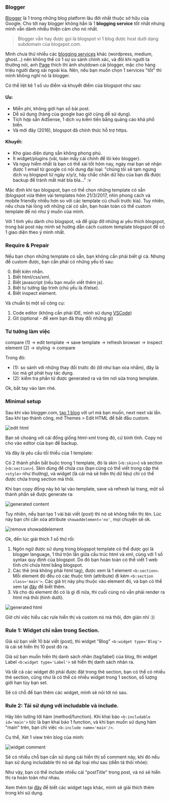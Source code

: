 ### Blogger

[Blogger](https://www.blogger.com) là 1 trong những blog platform lâu đời nhất thuộc sở hữu của Google. Cho tới nay blogger không hẳn là 1 **blogging service** tốt nhất nhưng mình vẫn dành nhiều thiện cảm cho nó nhất.

> Blogger vẫn hay được gọi là blogspot vì 1 blog được host dưới dạng subdomain của blogspot.com.

Mình chưa thử nhiều các [blogging services](http://www.creativebloq.com/web-design/best-blogging-platforms-121413634) khác (wordpress, medium, ghost...) nên không thể có 1 sự so sánh chính xác, và đôi khi người ta thường nói, anh [Page](https://en.wikipedia.org/wiki/Larry_Page) thích thì ảnh shutdown cái blogger, mặc cho hàng triệu người đang xài ngoài kia. Nên, nếu bạn muốn chọn 1 services "tốt" thì mình không nghĩ nó là blogger.

Có thể liệt kê 1 số ưu điểm và khuyết điểm của blogspot như sau:

#### Ưu:

- Miễn phí, không giới hạn số bài post.
- Dễ sử dụng (hàng của google bao giờ cũng dễ sử dụng).
- Tích hợp sẵn AdSense, 1 dịch vụ kiếm tiền bằng quảng cáo khá phổ biến.
- Và mới đây (2016), blogspot đã chính thức hỗ trợ https.

#### Khuyết:

- Kho giao diện dựng sẵn không phong phú.
- Ít widget/plugins (vãi, toàn mấy cái chính để lôi kéo blogger).
- Và nguy hiểm nhất là bạn có thể xài tốt hôm nay, ngày mai bạn sẽ nhận được 1 email từ google có nội dung đại loại: "chúng tôi sẽ tạm ngưng dịch vụ blogspot từ ngày x/y/z, hãy chắc chắn dữ liệu của bạn đã được backup để tránh mất mát bla bla..." :v

Mặc định khi tạo blogspot, bạn có thể chọn những template có sẵn (blogspot vừa thêm vài templates hôm 21/3/2017, nhìn phong cách và mobile friendly nhiều hơn so với các template củ chuối trước kia). Tuy nhiên, nếu chưa hài lòng với những cái có sẵn, bạn hoàn toàn có thể custom template để nó như ý muốn của mình.

Với 1 tình yêu dành cho blogspot, và để giúp đỡ những ai yêu thích blogspot, trong bài post này mình sẽ hướng dẫn cách custom template blogspot để có 1 giao diện theo ý mình nhất.

### Require & Prepair

Nếu bạn chọn những template có sẵn, bạn không cần phải biết gì cả. Nhưng để custom được, bạn cần phải có những yếu tố sau:

0. Biết kiên nhẫn.
1. Biết html/css/xml.
2. Biết javascript (nếu bạn muốn viết thêm js).
3. Biết tư tưởng lập trình (chủ yếu là if/else).
4. Biết inspect element.

Và chuẩn bị một số công cụ:

1. Code editor (không cần phải IDE, mình sử dụng [VSCode](https://code.visualstudio.com/))
2. Git (optional - để xem bạn đã thay đổi những gì)

### Tư tưởng làm việc

compare (1) -> edit template -> save template -> refresh browser -> inspect element (2) -> styling -> compare

Trong đó:

- (1): so sánh với những thay đổi trước đó (lỡ như bạn xóa nhầm), đây là lúc mà git phát huy tác dụng.
- (2): kiểm tra phần tử được generated ra và tìm nơi sửa trong template.

Ok, bắt tay vào làm nhé.

### Minimal setup

Sau khi vào blogger.com, [tạo 1 blog](https://support.google.com/blogger/answer/1623800?hl=en) với url mà bạn muốn, next next vài lần. Sau khi tạo thành công, mở Themes > Edit HTML để bắt đầu custom.

![edit html](edit-html.png)

Bạn sẽ choáng với cái đống giống html-xml trong đó, cứ bình tĩnh. Copy nó cho vào editor của bạn để backup.

Và đây là yêu cầu tối thiểu của 1 template:

<script src="https://gist.github.com/oclockvn/3b2a568d9f2c0b5b870d0ec0c95f0eae.js"></script>

Có 2 thành phần bắt buộc trong 1 template, đó là skin (`<b:skin>`) và section (`<b:section>`). Skin dùng để chứa css (bạn cũng có thể viết trong cặp thẻ `<style>` như thường), và widget (là cái mà sẽ hiển thị dữ liệu) chỉ có thể được chứa trong section mà thôi.

Khi bạn copy đống này bỏ lại vào template, save và refresh lại trang, một số thành phần sẽ được generate ra:

![generated content](generated-content.png)

Tuy nhiên, nếu bạn tạo 1 vài bài viết (post) thì nó sẽ không hiển thị lên. Lúc này bạn chỉ cần xóa attribute `showaddelement='no'`, mọi chuyện sẽ ok.

![remove showaddelement](remove-showaddelement.PNG)

Ok, đến lúc giải thích 1 số thứ rồi:

1. Ngôn ngữ được sử dụng trong blogspot template có thể được gọi là blogger language, 1 thứ trộn lẫn giữa cấu trúc html và xml, cùng với 1 số syntax quy định của blogspot. Do đó bạn hoàn toàn có thể viết 1 web tĩnh chỉ chứa html bằng blogspot.
2. Các thẻ (mà không phải html tag), được xem là 1 element `<b:section>`. Mỗi element đó đều có các thuộc tính (attribute) đi kèm `<b:section class='main'>`. Các giá trị này phụ thuộc vào element đó, và bạn có thể xem tại [đây](https://support.google.com/blogger/answer/46888?hl=en&ref_topic=6321969) để biết thêm.
3. Và cho dù element đó có là gì đi nữa, thì cuối cùng nó vẫn phải render ra html mà thôi (hình dưới).

![generated html](generated-html.png)

Giờ chỉ việc hiểu các rule hiển thị và custom nó mà thôi, đơn giản nhỉ :))

### Rule 1: Widget chỉ nằm trong Section.

Giả sử bạn viết 10 bài viết (post), thì widget "Blog" `<b:widget type='Blog'>` là cái sẽ hiển thị 10 post đó ra.

Giả sử bạn muốn hiển thị danh sách nhãn (tag/label) của blog, thì widget Label `<b:widget type='Label'>` sẽ hiển thị danh sách nhãn ra.

Và tất cả các widget đó phải được đặt trong thẻ section, bạn có thể có nhiều thẻ section, cũng như là có thể có nhiều widget trong 1 section, số lượng giới hạn tùy bạn set.

<script src="https://gist.github.com/oclockvn/3109e8359fc51fb7491b3fe98f017a5c.js"></script>

Sẽ có chỗ để bạn thêm các widget, mình sẽ nói tới nó sau.

### Rule 2: Tái sử dụng với includable và include.

Hãy liên tưởng tới hàm (method/function). Khi khai báo `<b:includable id='main'>` tức là bạn khai báo 1 function, và khi bạn muốn sử dụng hàm "main" trên, bạn chỉ việc `<b:include name='main'/>`.

Cụ thể, Xét 1 view trên blog của mình:

![widget comment](widget-comment.png)

Sẽ có nhiều chỗ bạn cần sử dụng cái hiển thị số comment này, khi đó nếu bạn sử dụng includable thì nó sẽ đại loại như sau (diễn tả thôi nhóe):

<script src="https://gist.github.com/oclockvn/bab04f3d34d0d10c22bb4cc6a848e95c.js"></script>

Như vậy, bạn có thể include nhiều cái "postTitle" trong post, và nó sẽ hiển thị ra hoàn toàn như nhau.

Xem thêm tại [đây](https://support.google.com/blogger/answer/46995) để biết các widget tags khác, mình sẽ giải thích thêm trong khi sử dụng.
